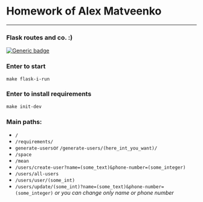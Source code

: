 # Homework of Alex Matveenko

***

### Flask routes and co. :)

[![Generic badge](https://img.shields.io/badge/Flask-Done-<COLOR>.svg)](https://shields.io/)

### Enter to start

`make flask-i-run`

### Enter to install requirements

`make init-dev`

### Main paths:

* `/`
* `/requirements/`
* `generate-users`or `/generate-users/(here_int_you_want)/`
* `/space`
* `/mean`
* `/users/create-user?name=(some_text)&phone-number=(some_integer)`
* `/users/all-users`
* `/users/user/(some_int)`
* `/users/update/(some_int)?name=(some_text)&phone-number=(some_integer)` *or you can change only name or phone number*
